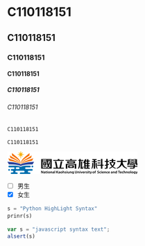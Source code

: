 # C110118151
## C110118151
### C110118151
#### C110118151
##### C110118151
###### C110118151
`C110118151`
```big zone
C110118151
```
![NKUST](logo.png '高科大')

- [ ] 男生
- [x] 女生
```python
s = "Python HighLight Syntax"
prinr(s)
```

```js
var s = "javascript syntax text";
alsert(s)
```
